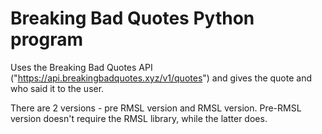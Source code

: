 # Breaking Bad Quotes Python program

Uses the Breaking Bad Quotes API ("https://api.breakingbadquotes.xyz/v1/quotes") and gives the quote and who said it to the user.

There are 2 versions - pre RMSL version and RMSL version.
Pre-RMSL version doesn't require the RMSL library, while the latter does.
